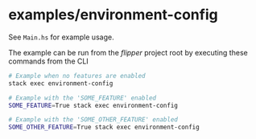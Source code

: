 # examples/environment-config

See `Main.hs` for example usage.

The example can be run from the _flipper_ project root by executing these
commands from the CLI

```sh
# Example when no features are enabled
stack exec environment-config

# Example with the 'SOME_FEATURE' enabled
SOME_FEATURE=True stack exec environment-config

# Example with the 'SOME_OTHER_FEATURE' enabled
SOME_OTHER_FEATURE=True stack exec environment-config
```
